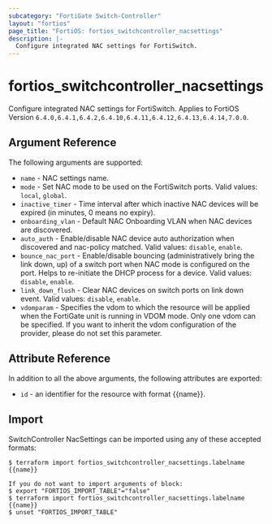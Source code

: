 ```yaml
---
subcategory: "FortiGate Switch-Controller"
layout: "fortios"
page_title: "FortiOS: fortios_switchcontroller_nacsettings"
description: |-
  Configure integrated NAC settings for FortiSwitch.
---
```


# fortios_switchcontroller_nacsettings
Configure integrated NAC settings for FortiSwitch. Applies to FortiOS Version `6.4.0,6.4.1,6.4.2,6.4.10,6.4.11,6.4.12,6.4.13,6.4.14,7.0.0`.

## Argument Reference

The following arguments are supported:

* `name` - NAC settings name.
* `mode` - Set NAC mode to be used on the FortiSwitch ports. Valid values: `local`, `global`.
* `inactive_timer` - Time interval after which inactive NAC devices will be expired (in minutes, 0 means no expiry).
* `onboarding_vlan` - Default NAC Onboarding VLAN when NAC devices are discovered.
* `auto_auth` - Enable/disable NAC device auto authorization when discovered and nac-policy matched. Valid values: `disable`, `enable`.
* `bounce_nac_port` - Enable/disable bouncing (administratively bring the link down, up) of a switch port when NAC mode is configured on the port. Helps to re-initiate the DHCP process for a device. Valid values: `disable`, `enable`.
* `link_down_flush` - Clear NAC devices on switch ports on link down event. Valid values: `disable`, `enable`.
* `vdomparam` - Specifies the vdom to which the resource will be applied when the FortiGate unit is running in VDOM mode. Only one vdom can be specified. If you want to inherit the vdom configuration of the provider, please do not set this parameter.


## Attribute Reference

In addition to all the above arguments, the following attributes are exported:
* `id` - an identifier for the resource with format {{name}}.

## Import

SwitchController NacSettings can be imported using any of these accepted formats:
```
$ terraform import fortios_switchcontroller_nacsettings.labelname {{name}}

If you do not want to import arguments of block:
$ export "FORTIOS_IMPORT_TABLE"="false"
$ terraform import fortios_switchcontroller_nacsettings.labelname {{name}}
$ unset "FORTIOS_IMPORT_TABLE"
```
